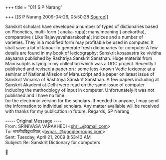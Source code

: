 +++
title = "011 S P Narang"

+++
[[S P Narang	2009-04-26, 05:50:28 [Source](https://groups.google.com/g/bvparishat/c/uZ0aIpn9TBI)]]



  
Sanskrit scholars have developed a number of types of dictionaries
based on Phonetics, multi-form ( aneka-rupa); many meaning ( anekartha), comparative ( Like Rajavyavahaarakosha); indices and a number of varieties. They in a modified form may profitable be used in computer. It shall save a lot of labour to generate fresh dictionaries for computer.A few details are found in my book of lexicography: Sanskrit kosasastra ke vividha aayaama published by Rashtriya Sanskrit Sansthan. Huge material from Manuscripts is lying in my collection which was a UGC project. Recently I published and revised a paper on : some less-known Vedic lexicons: at a seminar of National Mission of Manuscript and a paper on latest issue of Sanskrit Vimarsa of Rashtriya Sanskrit Sansthan. A few papers including at Sanskrit Akademi at Delhi were read on the same issue of computer including the methodology of input in computer. Unfortunately it was not published and I have no time  
for the electronic version for the scholars. If needed to anyone, I may send the information to individual scholars. Any matter available will be received with thanks for my publication in future. Regards, SP Narang  

  
  
  
----- Original Message ----  
From: SRINIVASA VARAKHEDI \<[shri...@gmail.com]()\>  
To: भारतीयविद्वत्परिषत् \<[bvpar...@googlegroups.com]()\>  
Sent: Tuesday, April 21, 2009 8:53:43 AM  
Subject: Re: Sanskrit Dictionary for computers  
  
  




